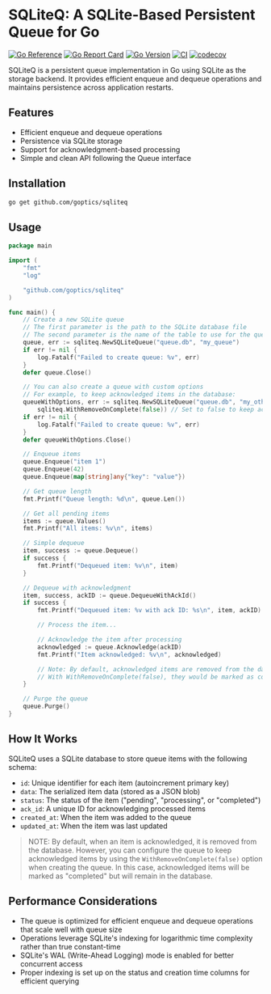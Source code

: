 # SQLiteQ: A SQLite-Based Persistent Queue for Go

[![Go Reference](https://img.shields.io/badge/go-pkg-00ADD8.svg?logo=go)](https://pkg.go.dev/github.com/goptics/sqliteq)
[![Go Report Card](https://goreportcard.com/badge/github.com/goptics/sqliteq)](https://goreportcard.com/report/github.com/goptics/sqliteq)
[![Go Version](https://img.shields.io/badge/Go-1.24+-00ADD8?style=flat-square&logo=go)](https://golang.org/doc/devel/release.html)
[![CI](https://github.com/goptics/sqliteq/actions/workflows/sqliteq.yml/badge.svg)](https://github.com/goptics/sqliteq/actions/workflows/go.yml)
[![codecov](https://codecov.io/gh/goptics/sqliteq/branch/main/graph/badge.svg)](https://codecov.io/gh/goptics/sqliteq)

SQLiteQ is a persistent queue implementation in Go using SQLite as the storage backend. It provides efficient enqueue and dequeue operations and maintains persistence across application restarts.

## Features

- Efficient enqueue and dequeue operations
- Persistence via SQLite storage
- Support for acknowledgment-based processing
- Simple and clean API following the Queue interface

## Installation

```bash
go get github.com/goptics/sqliteq
```

## Usage

```go
package main

import (
    "fmt"
    "log"

    "github.com/goptics/sqliteq"
)

func main() {
    // Create a new SQLite queue
    // The first parameter is the path to the SQLite database file
    // The second parameter is the name of the table to use for the queue
    queue, err := sqliteq.NewSQLiteQueue("queue.db", "my_queue")
    if err != nil {
        log.Fatalf("Failed to create queue: %v", err)
    }
    defer queue.Close()

    // You can also create a queue with custom options
    // For example, to keep acknowledged items in the database:
    queueWithOptions, err := sqliteq.NewSQLiteQueue("queue.db", "my_other_queue",
        sqliteq.WithRemoveOnComplete(false)) // Set to false to keep acknowledged items
    if err != nil {
        log.Fatalf("Failed to create queue: %v", err)
    }
    defer queueWithOptions.Close()

    // Enqueue items
    queue.Enqueue("item 1")
    queue.Enqueue(42)
    queue.Enqueue(map[string]any{"key": "value"})

    // Get queue length
    fmt.Printf("Queue length: %d\n", queue.Len())

    // Get all pending items
    items := queue.Values()
    fmt.Printf("All items: %v\n", items)

    // Simple dequeue
    item, success := queue.Dequeue()
    if success {
        fmt.Printf("Dequeued item: %v\n", item)
    }

    // Dequeue with acknowledgment
    item, success, ackID := queue.DequeueWithAckId()
    if success {
        fmt.Printf("Dequeued item: %v with ack ID: %s\n", item, ackID)

        // Process the item...

        // Acknowledge the item after processing
        acknowledged := queue.Acknowledge(ackID)
        fmt.Printf("Item acknowledged: %v\n", acknowledged)

        // Note: By default, acknowledged items are removed from the database
        // With WithRemoveOnComplete(false), they would be marked as completed instead
    }

    // Purge the queue
    queue.Purge()
}
```

## How It Works

SQLiteQ uses a SQLite database to store queue items with the following schema:

- `id`: Unique identifier for each item (autoincrement primary key)
- `data`: The serialized item data (stored as a JSON blob)
- `status`: The status of the item ("pending", "processing", or "completed")
- `ack_id`: A unique ID for acknowledging processed items
- `created_at`: When the item was added to the queue
- `updated_at`: When the item was last updated

> NOTE: By default, when an item is acknowledged, it is removed from the database. However, you can configure the queue to keep acknowledged items by using the `WithRemoveOnComplete(false)` option when creating the queue. In this case, acknowledged items will be marked as "completed" but will remain in the database.

## Performance Considerations

- The queue is optimized for efficient enqueue and dequeue operations that scale well with queue size
- Operations leverage SQLite's indexing for logarithmic time complexity rather than true constant-time
- SQLite's WAL (Write-Ahead Logging) mode is enabled for better concurrent access
- Proper indexing is set up on the status and creation time columns for efficient querying
